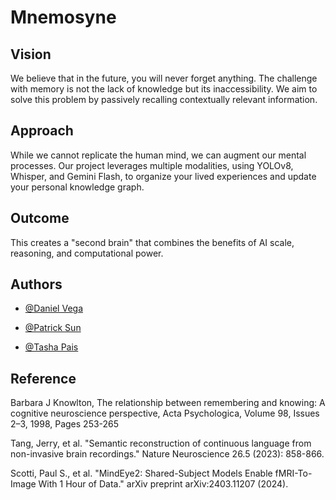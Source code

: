 
# Mnemosyne

## Vision
We believe that in the future, you will never forget anything. The challenge with memory is not the lack of knowledge but its inaccessibility. We aim to solve this problem by passively recalling contextually relevant information.

## Approach
While we cannot replicate the human mind, we can augment our mental processes. Our project leverages multiple modalities, using YOLOv8, Whisper, and Gemini Flash, to organize your lived experiences and update your personal knowledge graph.

## Outcome
This creates a "second brain" that combines the benefits of AI scale, reasoning, and computational power.

## Authors

- [@Daniel Vega](https://github.com/drvega-ucl)

- [@Patrick Sun](https://github.com/pattssun)
- [@Tasha Pais](https://github.com/tashapais)
## Reference
Barbara J Knowlton,
The relationship between remembering and knowing: A cognitive neuroscience perspective,
Acta Psychologica,
Volume 98, Issues 2–3,
1998,
Pages 253-265

Tang, Jerry, et al. "Semantic reconstruction of continuous language from non-invasive brain recordings." Nature Neuroscience 26.5 (2023): 858-866.

Scotti, Paul S., et al. "MindEye2: Shared-Subject Models Enable fMRI-To-Image With 1 Hour of Data." arXiv preprint arXiv:2403.11207 (2024).
